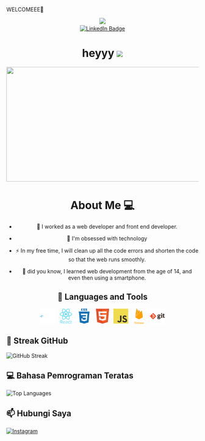 WELCOMEEE👋
<div id="header" align="center">
 <img src="https://i.giphy.com/media/v1.Y2lkPTc5MGI3NjExbTc2bmV2NGw2YmZ3OGU4bW1zcDN5bjgzZW5paHVoY2xkc2M2N29lbiZlcD12MV9pbnRlcm5hbF9naWZfYnlfaWQmY3Q9Zw/qgQUggAC3Pfv687qPC/giphy.gif" width="100"/><div id="badges">
  <a href="https://www.instagram.com/hanwithreactoemji/">
    <img src="https://img.shields.io/badge/Instagram-orange?style=for-the-badge&logo=instagram&logoColor=white" alt="LinkedIn Badge"/>
  </a>
  <h1>
  heyyy
  <img src="https://media.giphy.com/media/hvRJCLFzcasrR4ia7z/giphy.gif" width="30px"/>
</h1>
</div>
 <div id="badges">
  
 <!-- GIF dan Deskripsi Profil -->
<img src="https://i.giphy.com/media/v1.Y2lkPTc5MGI3NjExcWVwOHE4eXB4eGlwM2ZzcWhweG41ZGlrdGU2MXZjOHR3Y3hkenkyaSZlcD12MV9pbnRlcm5hbF9naWZfYnlfaWQmY3Q9Zw/L1R1tvI9svkIWwpVYr/giphy.gif" width="600" height="300"/>
</div>

# About Me 💻

- :telescope: I worked as a web developer and front end developer.

- :seedling: I'm obsessed with technology

- :zap: In my free time, I will clean up all the code errors and shorten the code so that the web runs smoothly.

- 🤔 did you know, I learned web development from the age of 14, and even then using a smartphone.

## 🔧 Languages and Tools

<div>
 <img src="https://github.com/devicons/devicon/blob/master/icons/tailwindcss/tailwindcss-original-wordmark.svg" width="40" title="Tailwind" alt="Tailwind" height="40"/>&nbsp;
  <img src="https://github.com/devicons/devicon/blob/master/icons/react/react-original-wordmark.svg" title="React" alt="React" width="40" height="40"/>&nbsp;
  <img src="https://github.com/devicons/devicon/blob/master/icons/css3/css3-plain-wordmark.svg"  title="CSS3" alt="CSS" width="40" height="40"/>&nbsp;
  <img src="https://github.com/devicons/devicon/blob/master/icons/html5/html5-original.svg" title="HTML5" alt="HTML" width="40" height="40"/>&nbsp;
  <img src="https://github.com/devicons/devicon/blob/master/icons/javascript/javascript-original.svg" title="JavaScript" alt="JavaScript" width="40" height="40"/>&nbsp;
  <img src="https://github.com/devicons/devicon/blob/master/icons/firebase/firebase-plain-wordmark.svg" title="Firebase" alt="Firebase" width="40" height="40"/>&nbsp;
  <img src="https://github.com/devicons/devicon/blob/master/icons/git/git-original-wordmark.svg" title="Git" **alt="Git" width="40" height="40"/>
</div>
 </div>

## 🌟 Streak GitHub

![GitHub Streak](https://github-readme-streak-stats.herokuapp.com/?user=HANBROKENHOME)

## 💻 Bahasa Pemrograman Teratas

![Top Languages](https://github-readme-stats.vercel.app/api/top-langs/?hanbrokenhome=HANBROKENHOME&layout=compact)

## 📫 Hubungi Saya

[![Instagram](https://img.shields.io/badge/Instagram-%40username-E4405F?style=for-the-badge&logo=instagram&logoColor=white)](https://instagram.com/HanBrokenHome)

